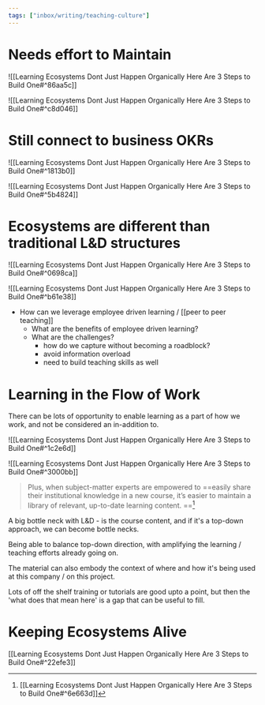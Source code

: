 ```yaml
---
tags: ["inbox/writing/teaching-culture"]
---
```



# Needs effort to Maintain 

![[Learning Ecosystems Dont Just Happen Organically Here Are 3 Steps to Build One#^86aa5c]]

![[Learning Ecosystems Dont Just Happen Organically Here Are 3 Steps to Build One#^c8d046]]

# Still connect to business OKRs

![[Learning Ecosystems Dont Just Happen Organically Here Are 3 Steps to Build One#^1813b0]]

![[Learning Ecosystems Dont Just Happen Organically Here Are 3 Steps to Build One#^5b4824]]

# Ecosystems are different than traditional L&D structures

![[Learning Ecosystems Dont Just Happen Organically Here Are 3 Steps to Build One#^0698ca]]

![[Learning Ecosystems Dont Just Happen Organically Here Are 3 Steps to Build One#^b61e38]]

- How can we leverage employee driven learning / [[peer to peer teaching]]
	- What are the benefits of employee driven learning?
	- What are the challenges?
		- how do we capture without becoming a roadblock?
		- avoid information overload 
		- need to build teaching skills as well 

# Learning in the Flow of Work

There can be lots of opportunity to enable learning as a part of how we work, and not be considered an in-addition to.

![[Learning Ecosystems Dont Just Happen Organically Here Are 3 Steps to Build One#^1c2e6d]]

![[Learning Ecosystems Dont Just Happen Organically Here Are 3 Steps to Build One#^3000bb]]

> Plus, when subject-matter experts are empowered to ==easily share their institutional knowledge in a new course, it’s easier to maintain a library of relevant, up-to-date learning content. ==[^1]

[^1]: [[Learning Ecosystems Dont Just Happen Organically Here Are 3 Steps to Build One#^6e663d]]

A big bottle neck with L&D - is the course content, and if it's a top-down approach, we can become bottle necks.

Being able to balance top-down direction, with amplifying the learning / teaching efforts already going on.

The material can also embody the context of where and how it's being used at this company / on this project.

Lots of off the shelf training or tutorials are good upto a point, but then the 'what does that mean here' is a gap that can be useful to fill.

# Keeping Ecosystems Alive

 [[Learning Ecosystems Dont Just Happen Organically Here Are 3 Steps to Build One#^22efe3]]